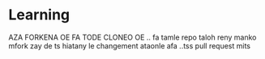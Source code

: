 # Learning

  AZA FORKENA OE FA TODE CLONEO OE ..
    fa tamle repo taloh reny manko mfork zay de ts hiatany le changement ataonle afa ..tss pull request mits
